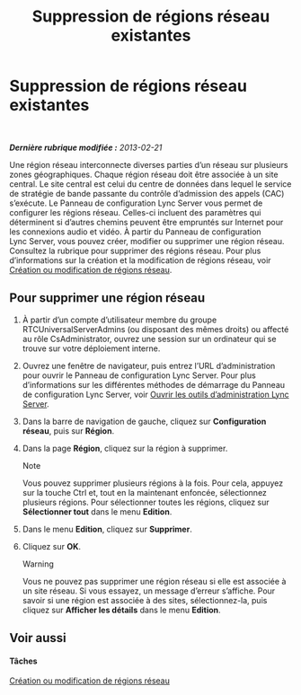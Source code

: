 ﻿---
title: Suppression de régions réseau existantes
TOCTitle: Suppression de régions réseau existantes
ms:assetid: c7293a2f-2b49-4c4a-903f-f7edcea2bc5f
ms:mtpsurl: https://technet.microsoft.com/fr-fr/library/JJ721882(v=OCS.15)
ms:contentKeyID: 49891536
ms.date: 05/20/2016
mtps_version: v=OCS.15
ms.translationtype: HT
---

# Suppression de régions réseau existantes

 

_**Dernière rubrique modifiée :** 2013-02-21_

Une région réseau interconnecte diverses parties d’un réseau sur plusieurs zones géographiques. Chaque région réseau doit être associée à un site central. Le site central est celui du centre de données dans lequel le service de stratégie de bande passante du contrôle d’admission des appels (CAC) s’exécute. Le Panneau de configuration Lync Server vous permet de configurer les régions réseau. Celles-ci incluent des paramètres qui déterminent si d’autres chemins peuvent être empruntés sur Internet pour les connexions audio et vidéo. À partir du Panneau de configuration Lync Server, vous pouvez créer, modifier ou supprimer une région réseau. Consultez la rubrique pour supprimer des régions réseau. Pour plus d’informations sur la création et la modification de régions réseau, voir [Création ou modification de régions réseau](lync-server-2013-creating-or-modifying-network-regions.md).

## Pour supprimer une région réseau

1.  À partir d’un compte d’utilisateur membre du groupe RTCUniversalServerAdmins (ou disposant des mêmes droits) ou affecté au rôle CsAdministrator, ouvrez une session sur un ordinateur qui se trouve sur votre déploiement interne.

2.  Ouvrez une fenêtre de navigateur, puis entrez l’URL d’administration pour ouvrir le Panneau de configuration Lync Server. Pour plus d’informations sur les différentes méthodes de démarrage du Panneau de configuration Lync Server, voir [Ouvrir les outils d’administration Lync Server](lync-server-2013-open-lync-server-administrative-tools.md).

3.  Dans la barre de navigation de gauche, cliquez sur **Configuration réseau**, puis sur **Région**.

4.  Dans la page **Région**, cliquez sur la région à supprimer.
    
    > [!note]  
    > Vous pouvez supprimer plusieurs régions à la fois. Pour cela, appuyez sur la touche Ctrl et, tout en la maintenant enfoncée, sélectionnez plusieurs régions. Pour sélectionner toutes les régions, cliquez sur <strong>Sélectionner tout</strong> dans le menu <strong>Edition</strong>.

5.  Dans le menu **Edition**, cliquez sur **Supprimer**.

6.  Cliquez sur **OK**.
    
    > [!warning]  
    > Vous ne pouvez pas supprimer une région réseau si elle est associée à un site réseau. Si vous essayez, un message d’erreur s’affiche. Pour savoir si une région est associée à des sites, sélectionnez-la, puis cliquez sur <strong>Afficher les détails</strong> dans le menu <strong>Edition</strong>.

## Voir aussi

#### Tâches

[Création ou modification de régions réseau](lync-server-2013-creating-or-modifying-network-regions.md)

